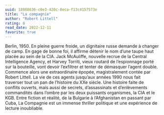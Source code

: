 ```yaml
---
uuid: 18988636-c0e3-420c-8eca-f13c4157573e
title: "La compagnie"
author: "Robert Littell"
rating: 8
read_date: 2022-12-11
favorite: true
---
```


Berlin, 1950. En pleine guerre froide, un dignitaire russe demande à changer de camp. En gage de bonne foi, il affirme détenir le nom d’une taupe haut placée au sein de la CIA. Jack McAuliffe, nouvelle recrue de la Central Intelligence Agency, et Harvey Torriti, vieux routard de l’espionnage porté sur la bouteille, vont devoir l’exfiltrer et tenter de démasquer l’agent double. Commence alors une extraordinaire épopée, magistralement contée par Robert Littell. La vie de ces agents jusqu’aux années 1990 nous fait traverser tout un pan de l’histoire du XXe siècle. Une histoire faite de conflits ouverts, mais aussi de secrets, d’assassinats et d’enlèvements commandités dans l’ombre par les deux puissants organismes, la CIA et le KGB. Entre fiction et réalité, de la Bulgarie à l’Afghanistan en passant par Cuba, La Compagnie est un immense thriller politique et une expérience de lecture inoubliable.